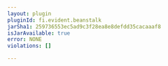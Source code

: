 ```yaml
---
layout: plugin
pluginId: fi.evident.beanstalk
jarSha1: 259736553ec5ad9c3f28ea8e8defdd35cacaaaf8
isJarAvailable: true
error: NONE
violations: []

---
```

